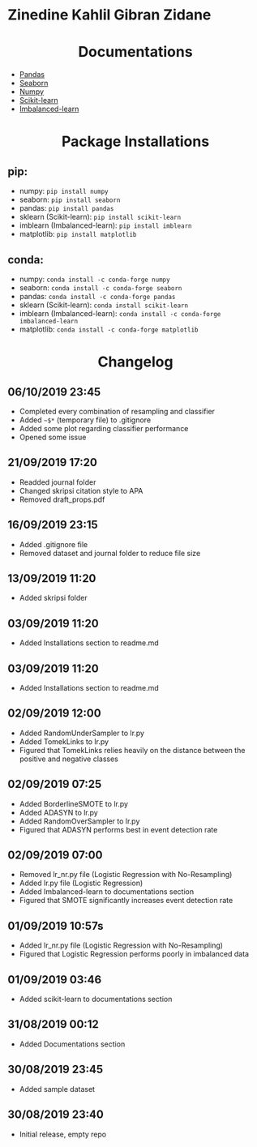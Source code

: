# Zinedine Kahlil Gibran Zidane

<h1 align="center">
    Documentations
</h1>

- [Pandas](https://pandas.pydata.org/pandas-docs/stable/)
- [Seaborn](https://seaborn.pydata.org/api.html)
- [Numpy](https://docs.scipy.org/doc/numpy/user/index.html)
- [Scikit-learn](https://scikit-learn.org/stable/index.html)
- [Imbalanced-learn](https://imbalanced-learn.readthedocs.io/en/stable/index.html)

<h1 align="center">
    Package Installations
</h1>

## pip:
- numpy: `pip install numpy`
- seaborn: `pip install seaborn`
- pandas: `pip install pandas`
- sklearn (Scikit-learn): `pip install scikit-learn`
- imblearn (Imbalanced-learn): `pip install imblearn`
- matplotlib: `pip install matplotlib`

## conda:
- numpy: `conda install -c conda-forge numpy`
- seaborn: `conda install -c conda-forge seaborn`
- pandas: `conda install -c conda-forge pandas`
- sklearn (Scikit-learn): `conda install scikit-learn`
- imblearn (Imbalanced-learn): `conda install -c conda-forge imbalanced-learn`
- matplotlib: `conda install -c conda-forge matplotlib`

<h1 align="center">
    Changelog
</h1>

## 06/10/2019 23:45
- Completed every combination of resampling and classifier
- Added `~$*` (temporary file) to .gitignore
- Added some plot regarding classifier performance
- Opened some issue

## 21/09/2019 17:20
- Readded journal folder
- Changed skripsi citation style to APA
- Removed draft_props.pdf

## 16/09/2019 23:15
- Added .gitignore file
- Removed dataset and journal folder to reduce file size

## 13/09/2019 11:20
- Added skripsi folder

## 03/09/2019 11:20
- Added Installations section to readme.md

## 03/09/2019 11:20
- Added Installations section to readme.md

## 02/09/2019 12:00
- Added RandomUnderSampler to lr.py
- Added TomekLinks to lr.py
- Figured that TomekLinks relies heavily on the distance between the positive and negative classes

## 02/09/2019 07:25
- Added BorderlineSMOTE to lr.py
- Added ADASYN to lr.py
- Added RandomOverSampler to lr.py
- Figured that ADASYN performs best in event detection rate

## 02/09/2019 07:00
- Removed lr_nr.py file (Logistic Regression with No-Resampling)
- Added lr.py file (Logistic Regression)
- Added Imbalanced-learn to documentations section
- Figured that SMOTE significantly increases event detection rate

## 01/09/2019 10:57s
- Added lr_nr.py file (Logistic Regression with No-Resampling)
- Figured that Logistic Regression performs poorly in imbalanced data

## 01/09/2019 03:46
- Added scikit-learn to documentations section

## 31/08/2019 00:12
- Added Documentations section

## 30/08/2019 23:45
- Added sample dataset

## 30/08/2019 23:40
- Initial release, empty repo

